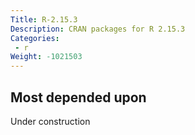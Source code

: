 ```yaml
---
Title: R-2.15.3
Description: CRAN packages for R 2.15.3
Categories:
 - r
Weight: -1021503
---
```


## Most depended upon

Under construction
